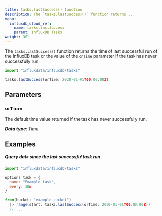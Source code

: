 ```yaml
---
title: tasks.lastSuccess() function
description: The `tasks.lastSuccess()` function returns ...
menu:
  influxdb_cloud_ref:
    name: tasks.lastSuccess
    parent: InfluxDB Tasks
weight: 301
---
```


The `tasks.lastSuccess()` function returns the time of last successful run of the
InfluxDB task or the value of the `orTime` parameter if the task has never successfully run.

```js
import "influxdata/influxdb/tasks"

tasks.lastSuccess(orTime: 2020-01-01T00:00:00Z)
```

## Parameters

### orTime
The default time value returned if the task has never successfully run.

_**Data type:** Time_

## Examples

##### Query data since the last successful task run
```js
import "influxdata/influxdb/tasks"

options task = {
  name: "Example task",
  every: 30m
}

from(bucket: "example-bucket")
  |> range(start: tasks.lastSuccess(orTime: 2020-01-01T00:00:00Z))
  // ...
```